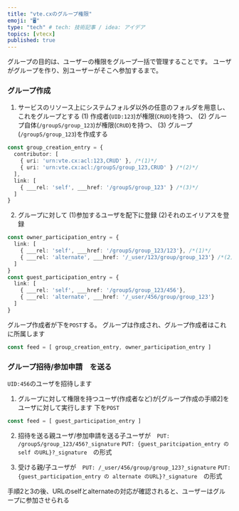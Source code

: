 ```yaml
---
title: "vte.cxのグループ権限"
emoji: "🖥"
type: "tech" # tech: 技術記事 / idea: アイデア
topics: [vtecx]
published: true
---
```

グループの目的は、ユーザーの権限をグループ一括で管理することです。
ユーザがグループを作り、別ユーザーがそこへ参加するまで。

### グループ作成
1. サービスのリソース上にシステムフォルダ以外の任意のフォルダを用意し、これをグループとする
(1) 作成者(`UID:123`)が権限(`CRUD`)を持つ、
(2) グループ自体(`/groupS/group_123`)が権限(`CRUD`)を持つ、
(3) グループ(`/groupS/group_123`)を作成する
```ts
const group_creation_entry = {
  contributor: [
    { uri: 'urn:vte.cx:acl:123,CRUD' }, /*(1)*/
    { uri: 'urn:vte.cx:acl:/groupS/group_123,CRUD' } /*(2)*/
  ],
  link: [
    { ___rel: 'self', ___href: '/groupS/group_123' } /*(3)*/
  ]
}
```
2. グループに対して (1)参加するユーザを配下に登録 (2)それのエイリアスを登録
```ts
const owner_participation_entry = {
  link: [
    { ___rel: 'self', ___href: '/groupS/group_123/123'}, /*(1)*/
    { ___rel: 'alternate', ___href: '/_user/123/group/group_123'} /*(2)*/
  ]
}
const guest_participation_entry = {
  link: [
    { ___rel: 'self', ___href: '/groupS/group_123/456'},
    { ___rel: 'alternate', ___href: '/_user/456/group/group_123'}
  ]
}
```
グループ作成者が下を`POST`する。 グループは作成され、グループ作成者はこれに所属します
```ts
const feed = [ group_creation_entry, owner_participation_entry ]
```

### グループ招待/参加申請　を送る
`UID:456`のユーザを招待します
1. グループに対して権限を持つユーザ(作成者など)が[グループ作成の手順2]をユーザに対して実行します
下を`POST`
```ts
const feed = [ guest_participation_entry ]
```
2. 招待を送る親ユーザ/参加申請を送る子ユーザが　`PUT: /groupS/group_123/456?_signature`
`PUT: {guest_paritcipation_entry の self のURL}?_signature`　の形式

3. 受ける親/子ユーザが　`PUT: /_user/456/group/group_123?_signature`
`PUT: {guest_participation_entry の alternate のURL}?_signature`　の形式

手順2と3の後、URLのselfとalternateの対応が確認されると、ユーザーはグループに参加させられる
